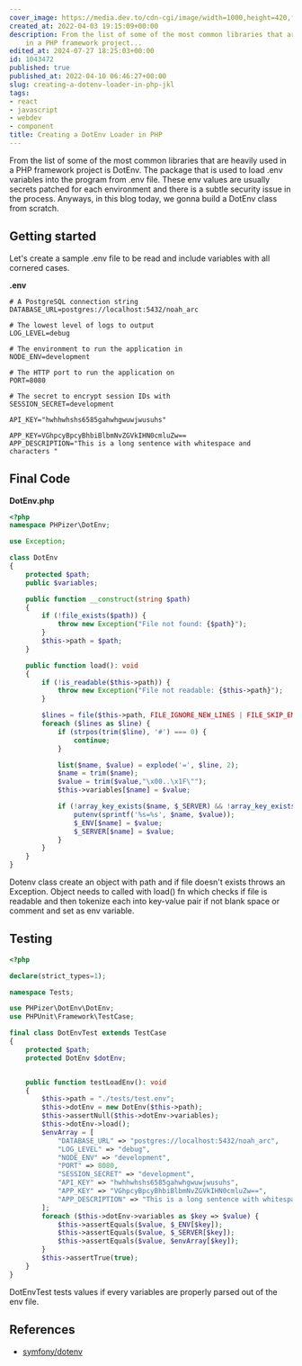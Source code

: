 ```yaml
---
cover_image: https://media.dev.to/cdn-cgi/image/width=1000,height=420,fit=cover,gravity=auto,format=auto/https%3A%2F%2Fdev-to-uploads.s3.amazonaws.com%2Fuploads%2Farticles%2Fg4vrvcah3t86ib1s8r2h.png
created_at: 2022-04-03 19:15:09+00:00
description: From the list of some of the most common libraries that are heavily used
    in a PHP framework project...
edited_at: 2024-07-27 18:25:03+00:00
id: 1043472
published: true
published_at: 2022-04-10 06:46:27+00:00
slug: creating-a-dotenv-loader-in-php-jkl
tags:
- react
- javascript
- webdev
- component
title: Creating a DotEnv Loader in PHP
---
```

From the list of some of the most common libraries that are heavily used in a PHP framework project is DotEnv. The package that is used to load .env variables into the program from .env file. These env values are usually secrets patched for each environment and there is a subtle security issue in the process.
Anyways, in this blog today, we gonna build a DotEnv class from scratch.

## Getting started

Let's create a sample .env file to be read and include variables with all cornered cases.

**.env**

```env
# A PostgreSQL connection string
DATABASE_URL=postgres://localhost:5432/noah_arc

# The lowest level of logs to output
LOG_LEVEL=debug

# The environment to run the application in
NODE_ENV=development

# The HTTP port to run the application on
PORT=8080

# The secret to encrypt session IDs with
SESSION_SECRET=development

API_KEY="hwhhwhshs6585gahwhgwuwjwusuhs"

APP_KEY=VGhpcyBpcyBhbiBlbmNvZGVkIHN0cmluZw==
APP_DESCRIPTION="This is a long sentence with whitespace and characters "
```

## Final Code

**DotEnv.php**

```php
<?php
namespace PHPizer\DotEnv;

use Exception;

class DotEnv
{
    protected $path;
    public $variables;

    public function __construct(string $path)
    {
        if (!file_exists($path)) {
            throw new Exception("File not found: {$path}");
        }
        $this->path = $path;
    }

    public function load(): void
    {
        if (!is_readable($this->path)) {
            throw new Exception("File not readable: {$this->path}");
        }

        $lines = file($this->path, FILE_IGNORE_NEW_LINES | FILE_SKIP_EMPTY_LINES);
        foreach ($lines as $line) {
            if (strpos(trim($line), '#') === 0) {
                continue;
            }

            list($name, $value) = explode('=', $line, 2);
            $name = trim($name);
            $value = trim($value,"\x00..\x1F\"");
            $this->variables[$name] = $value;

            if (!array_key_exists($name, $_SERVER) && !array_key_exists($name, $_ENV)) {
                putenv(sprintf('%s=%s', $name, $value));
                $_ENV[$name] = $value;
                $_SERVER[$name] = $value;
            }
        }
    }
}

```

Dotenv class create an object with path and if file doesn't exists throws an Exception. Object needs to called with load() fn which checks if file is readable and then tokenize each into key-value pair if not blank space or comment and set as env variable.

## Testing


```php
<?php

declare(strict_types=1);

namespace Tests;

use PHPizer\DotEnv\DotEnv;
use PHPUnit\Framework\TestCase;

final class DotEnvTest extends TestCase
{
    protected $path;
    protected DotEnv $dotEnv;


    public function testLoadEnv(): void
    {
        $this->path = "./tests/test.env";
        $this->dotEnv = new DotEnv($this->path);
        $this->assertNull($this->dotEnv->variables);
        $this->dotEnv->load();
        $envArray = [
            "DATABASE_URL" => "postgres://localhost:5432/noah_arc",
            "LOG_LEVEL" => "debug",
            "NODE_ENV" => "development",
            "PORT" => 8080,
            "SESSION_SECRET" => "development",
            "API_KEY" => "hwhhwhshs6585gahwhgwuwjwusuhs",
            "APP_KEY" => "VGhpcyBpcyBhbiBlbmNvZGVkIHN0cmluZw==",
            "APP_DESCRIPTION" => "This is a long sentence with whitespace and characters "
        ];
        foreach ($this->dotEnv->variables as $key => $value) {
            $this->assertEquals($value, $_ENV[$key]);
            $this->assertEquals($value, $_SERVER[$key]);
            $this->assertEquals($value, $envArray[$key]);
        }
        $this->assertTrue(true);
    }
}

```

DotEnvTest tests values if every variables are properly parsed out of the env file.

## References

- [symfony/dotenv](https://github.com/symfony/dotenv)
